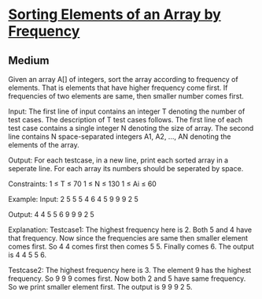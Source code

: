 # [Sorting Elements of an Array by Frequency](https://www.geeksforgeeks.org/problems/sorting-elements-of-an-array-by-frequency/0)
## Medium
Given an array A[] of integers, sort the array according to frequency of elements. That is elements that have higher frequency come first. If frequencies of two elements are same, then smaller number comes first.

Input:
The first line of input contains an integer T denoting the number of test cases. The description of T test cases follows. The first line of each test case contains a single integer N denoting the size of array. The second line contains N space-separated integers A1, A2, ..., AN denoting the elements of the array.

Output:
For each testcase, in a new line, print each&nbsp;sorted array in a seperate line. For each array its numbers should be seperated by space.

Constraints:
1 ≤ T ≤ 70
1 ≤ N ≤ 130
1 ≤ Ai ≤ 60&nbsp;

Example:
Input:
2
5
5 5 4 6 4
5
9 9 9 2 5

Output:
4 4 5 5 6
9 9 9 2 5

Explanation:
Testcase1: The highest frequency here is 2. Both 5 and 4 have that frequency. Now since the frequencies are same then smaller element comes first. So 4 4 comes first then comes 5 5. Finally comes 6.
The output is 4 4 5 5 6.

Testcase2: The highest frequency here is 3. The element 9 has the highest frequency. So 9 9 9 comes first. Now both 2 and 5 have same frequency. So we print smaller element first.
The output is 9 9 9 2 5.
&nbsp;
